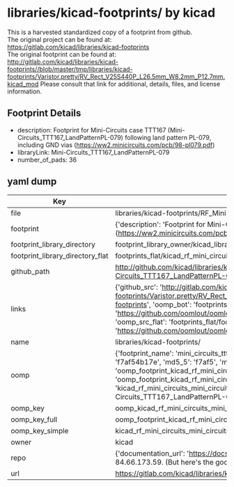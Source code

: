 # libraries/kicad-footprints/ by kicad  
This is a harvested standardized copy of a footprint from github.  
The original project can be found at:  
https://gitlab.com/kicad/libraries/kicad-footprints  
The original footprint can be found at:
http://gitlab.com/kicad/libraries/kicad-footprints//blob/master/tmp/libraries/kicad-footprints/Varistor.pretty/RV_Rect_V25S440P_L26.5mm_W8.2mm_P12.7mm.kicad_mod
Please consult that link for additional, details, files, and license information.  
## Footprint Details
* description: Footprint for Mini-Circuits case TTT167 (Mini-Circuits_TTT167_LandPatternPL-079) following land pattern PL-079, including GND vias (https://ww2.minicircuits.com/pcb/98-pl079.pdf)  
* libraryLink: Mini-Circuits_TTT167_LandPatternPL-079  
* number_of_pads: 36  
## yaml dump  
| Key | Value |  
| --- | --- |  
| file | libraries/kicad-footprints/RF_Mini-Circuits.pretty/Mini-Circuits_TTT167_LandPatternPL-079.kicad_mod |  
| footprint | {'description': 'Footprint for Mini-Circuits case TTT167 (Mini-Circuits_TTT167_LandPatternPL-079) following land pattern PL-079, including GND vias (https://ww2.minicircuits.com/pcb/98-pl079.pdf)', 'libraryLink': 'Mini-Circuits_TTT167_LandPatternPL-079', 'number_of_pads': 36} |  
| footprint_library_directory | footprint_library_owner/kicad_libraries/kicad-footprints/ |  
| footprint_library_directory_flat | footprints_flat/kicad_rf_mini_circuits_mini_circuits_ttt167_landpatternpl_079/working |  
| github_path | http://github.com/kicad/libraries/kicad-footprints//blob/master/tmp/libraries/kicad-footprints/RF_Mini-Circuits.pretty/Mini-Circuits_TTT167_LandPatternPL-079.kicad_mod |  
| links | {'github_src': 'http://gitlab.com/kicad/libraries/kicad-footprints//blob/master/tmp/libraries/kicad-footprints/Varistor.pretty/RV_Rect_V25S440P_L26.5mm_W8.2mm_P12.7mm.kicad_mod', 'github_src_repo': 'https://gitlab.com/kicad/libraries/kicad-footprints', 'oomp_bot': 'footprints/kicad_rf_mini_circuits_mini_circuits_ttt167_landpatternpl_079/working', 'oomp_bot_github': 'https://github.com/oomlout/oomlout_oomp_footprint_bot/tree/main/footprints/kicad_rf_mini_circuits_mini_circuits_ttt167_landpatternpl_079/working', 'oomp_src_flat': 'footprints_flat/footprints_flat/kicad_rf_mini_circuits_mini_circuits_ttt167_landpatternpl_079/working', 'oomp_src_flat_github': 'https://github.com/oomlout/oomlout_oomp_footprint_src/tree/main/footprints_flat/kicad_rf_mini_circuits_mini_circuits_ttt167_landpatternpl_079/working'} |  
| name | libraries/kicad-footprints/ |  
| oomp | {'footprint_name': 'mini_circuits_ttt167_landpatternpl_079', 'library_name': 'rf_mini_circuits', 'md5': 'f7af54b17e6c2c61efe709cceb459dc2', 'md5_10': 'f7af54b17e', 'md5_5': 'f7af5', 'md5_6': 'f7af54', 'oomp_key': 'oomp_kicad_rf_mini_circuits_mini_circuits_ttt167_landpatternpl_079', 'oomp_key_extra': 'oomp_footprint_kicad_rf_mini_circuits_mini_circuits_ttt167_landpatternpl_079', 'oomp_key_full': 'oomp_footprint_kicad_rf_mini_circuits_mini_circuits_ttt167_landpatternpl_079_f7af54', 'oomp_key_simple': 'kicad_rf_mini_circuits_mini_circuits_ttt167_landpatternpl_079', 'original_filename': 'libraries/kicad-footprints/RF_Mini-Circuits.pretty/Mini-Circuits_TTT167_LandPatternPL-079.kicad_mod', 'owner_name': 'kicad'} |  
| oomp_key | oomp_kicad_rf_mini_circuits_mini_circuits_ttt167_landpatternpl_079 |  
| oomp_key_full | oomp_footprint_kicad_rf_mini_circuits_mini_circuits_ttt167_landpatternpl_079 |  
| oomp_key_simple | kicad_rf_mini_circuits_mini_circuits_ttt167_landpatternpl_079 |  
| owner | kicad |  
| repo | {'documentation_url': 'https://docs.github.com/rest/overview/resources-in-the-rest-api#rate-limiting', 'message': "API rate limit exceeded for 84.66.173.59. (But here's the good news: Authenticated requests get a higher rate limit. Check out the documentation for more details.)"} |  
| url | https://gitlab.com/kicad/libraries/kicad-footprints |  


